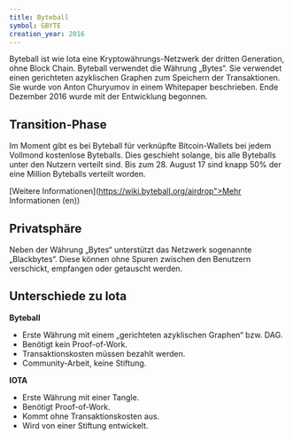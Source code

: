 ```yaml
---
title: Byteball
symbol: GBYTE
creation_year: 2016
---
```

Byteball ist wie Iota eine Kryptowährungs-Netzwerk der dritten Generation, ohne Block Chain. Byteball verwendet die Währung „Bytes“. Sie verwendet einen gerichteten azyklischen Graphen zum Speichern der Transaktionen. Sie wurde von Anton Churyumov in einem Whitepaper beschrieben. Ende Dezember 2016 wurde mit der Entwicklung begonnen.

## Transition-Phase

Im Moment gibt es bei Byteball für verknüpfte Bitcoin-Wallets bei jedem Vollmond kostenlose Byteballs. Dies geschieht solange, bis alle Byteballs unter den Nutzern verteilt sind. Bis zum 28. August 17 sind knapp 50% der eine Million Byteballs verteilt worden.

[Weitere Informationen](https://wiki.byteball.org/airdrop">Mehr Informationen (en))

## Privatsphäre

Neben der Währung „Bytes“ unterstützt das Netzwerk sogenannte „Blackbytes“. Diese können ohne Spuren zwischen den Benutzern verschickt, empfangen oder getauscht werden.

## Unterschiede zu Iota

<div class="row">
    <div class="col-sm-12 col-md-6">
        <strong>Byteball</strong>
        <ul>
            <li>Erste Währung mit einem „gerichteten azyklischen Graphen“ bzw. DAG.</li>
            <li>Benötigt kein Proof-of-Work.</li>
            <li>Transaktionskosten müssen bezahlt werden.</li>
            <li>Community-Arbeit, keine Stiftung.</li>
        </ul>
    </div>
    <div class="col-sm-12 col-md-6">
        <strong>IOTA</strong>
        <ul>
            <li>Erste Währung mit einer Tangle.</li>
            <li>Benötigt Proof-of-Work.</li>
            <li>Kommt ohne Transaktionskosten aus.</li>
            <li>Wird von einer Stiftung entwickelt.</li>
        </ul>
    </div>
</div>
